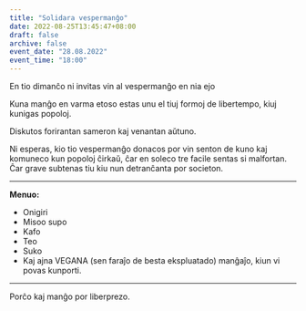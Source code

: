 ```yaml
---
title: "Solidara vespermanĝo"
date: 2022-08-25T13:45:47+08:00
draft: false
archive: false
event_date: "28.08.2022"
event_time: "18:00"
---
```


En tio dimanĉo ni invitas vin al vespermanĝo en nia ejo

Kuna manĝo en varma etoso estas unu el tiuj formoj de libertempo, kiuj kunigas popoloj.

Diskutos forirantan sameron kaj venantan aŭtuno.

Ni esperas, kio tio vespermanĝo donacos por vin senton de kuno kaj komuneco kun popoloj ĉirkaŭ, ĉar en soleco tre facile sentas si malfortan. Ĉar grave subtenas tiu kiu nun detranĉanta por societon.

---

**Menuo:**

* Onigiri
* Misoo supo
* Kafo
* Teo
* Suko
* Kaj ajna VEGANA (sen faraĵo de besta ekspluatado) manĝaĵo, kiun vi povas kunporti.
---

Porĉo kaj manĝo por liberprezo.